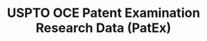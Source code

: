 ---
layout: default
bigquery: https://console.cloud.google.com/bigquery?p=patents-public-data&d=uspto_oce_pair&page=dataset
citation: 'Graham, S. Marco, A., and Miller, A. (2015). “The USPTO Patent Examination
  Research Dataset: A Window on the Process of Patent Examination.”'
contributors: Graham, S. Marco, A., Miller, A.
cost: None
description: The latest version of PatEx (referred to below as the 2020 release) contains
  detailed information on nearly 11.9 million publicly-viewable provisional and non-provisional
  patent applications to the USPTO and over 4.6 million Patent Cooperation Treaty
  (PCT) applications. It is based on data that OCE downloaded from the Patent Examination
  Data System (PEDS) in April, 2021. The PEDS data are sourced from Public PAIR. The
  first time that OCE used PEDS as the basis of PatEx was for the 2019 release. We
  took the PEDS data and organized it into the familiar PatEx data files, which are
  based on the organization of the Public PAIR portal. The data files include information
  on each application’s characteristics, prosecution history, continuation history,
  claims of foreign priority, patent term adjustment history, publication history,
  and correspondence address information.
documentation: 'For the 2019 and later releases, new technical documentation is available
  https://www.uspto.gov/sites/default/files/documents/PatEx-2019-Technical-Doc.pdf


  A document describing the 2014-2017 data sets is available and can be cited as:
  Graham, Stuart J.H. and Marco, Alan C. and Miller, Richard, The USPTO Patent Examination
  Research Dataset: A Window on the Process of Patent Examination (November 30, 2015).
  Available at SSRN: https://ssrn.com/abstract=2702637.'
last_edit: Mon, 04 Apr 2022 19:06:22 GMT
location: https://www.uspto.gov/ip-policy/economic-research/research-datasets/patent-examination-research-dataset-public-pair
maintained_by: EconomicsData@uspto.gov
related_publications: https://ssrn.com/abstract=29956744, https://ssrn.com/abstract=2702637
schema_fields: '[''appl_status_code'', ''customer_number'', ''inventor_name_last'',
  ''application_number_pair'', ''examiner_id'', ''atty_docket_number'', ''invention_subject_matter'',
  ''invention_title'', ''patent_issue_date'', ''correspondence_street_line_1'', ''confirm_number'',
  ''appl_status_date'', ''status_description'', ''filing_date'', ''inventor_name_first'',
  ''file_location_date'', ''inventor_name_middle'', ''small_entity_indicator'', ''file_location'',
  ''inventor_country_code'', ''disposal_type'', ''aia_first_to_file'', ''event_description'',
  ''inventor_rank'', ''application_type'', ''correspondence_name_line_1'', ''continuation_type'',
  ''correspondence_region_name'', ''inventor_country_name'', ''earliest_pgpub_number'',
  ''parent_country'', ''examiner_name_middle'', ''wipo_pub_number'', ''sequence_number'',
  ''correspondence_street_line_2'', ''parent_country_code'', ''parent_application_number'',
  ''correspondence_country_code'', ''recorded_date'', ''earliest_pgpub_date'', ''examiner_name_last'',
  ''examiner_name_first'', ''child_filing_date'', ''parent_filing_date'', ''inventor_address_type'',
  ''foreign_parent_date'', ''uspc_subclass'', ''examiner_art_unit'', ''child_application_number'',
  ''application_number'', ''correspondence_name_line_2'', ''uspc_class'', ''wipo_pub_date'',
  ''abandon_date'', ''correspondence_postal_code'', ''correspondence_region_code'',
  ''correspondence_country_name'', ''foreign_parent_id'', ''event_code'', ''correspondence_city'',
  ''inventor_region_code'', ''patent_number'', ''status_code'']'
shortname: patex
tags:
- patents
- legal
- history
terms_of_use: 'USPTO’s online databases are not designed or intended to be a source
  for bulk downloads of USPTO data when accessed through the website’s interfaces.
  Individuals, companies, IP addresses, or blocks of IP addresses who, in effect,
  deny or decrease service by generating unusually high numbers of database accesses
  (searches, pages, or hits), whether generated manually or in an automated fashion,
  may be denied access to USPTO servers without notice.


  Bulk data products may be separately obtained from the USPTO, either for free or
  at the cost of dissemination. For details, see information on Electronic Bulk Data
  Products: https://www.uspto.gov/learning-and-resources/electronic-bulk-data-products'
title: USPTO OCE Patent Examination Research Data (PatEx)
uuid: 4342caa7-23af-420c-b2f6-6088f133df6a
---